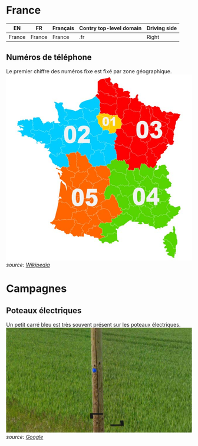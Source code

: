 # France

EN | FR | Français | Contry top-level domain | Driving side
--- | --- | --- | --- | ---
France | France | France | .fr | Right

## Numéros de téléphone

Le premier chiffre des numéros fixe est fixé par zone géographique.  
<img src="src/fr001.jpg" width="640">
*source: [Wikipedia](https://en.wikipedia.org/wiki/Telephone_numbers_in_France)*

# Campagnes

## Poteaux électriques

Un petit carré bleu est très souvent présent sur les poteaux électriques.  
<img src="src/fr002.jpg" width="640">
*source: [Google](https://earth.google.com/web)*
